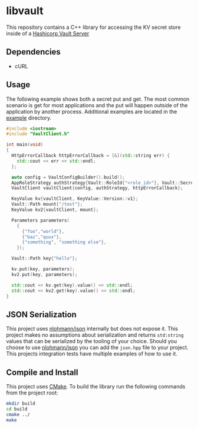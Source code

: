 # libvault

This repository contains a C++ library for accessing the KV secret store inside of a [Hashicorp Vault Server](https://www.vaultproject.io/)

## Dependencies

* cURL

## Usage

The following example shows both a secret put and get. The most common scenario is get for most applications and the put will happen outside of the application by another process. Additional examples are located in the [example](example) directory.

```cpp
#include <iostream>
#include "VaultClient.h"

int main(void)
{
  HttpErrorCallback httpErrorCallback = [&](std::string err) {
    std::cout << err << std::endl;
  };

  auto config = VaultConfigBuilder().build();
  AppRoleStrategy authStrategy{Vault::RoleId{"<role_id>"}, Vault::SecretId{"<secret_id>"}};
  VaultClient vaultClient{config, authStrategy, httpErrorCallback};

  KeyValue kv{vaultClient, KeyValue::Version::v1};
  Vault::Path mount{"/test"};
  KeyValue kv2{vaultClient, mount};

  Parameters parameters(
    {
      {"foo","world"},
      {"baz","quux"},
      {"something", "something else"},
    });

  Vault::Path key{"hello"};

  kv.put(key, parameters);
  kv2.put(key, parameters);

  std::cout << kv.get(key).value() << std::endl;
  std::cout << kv2.get(key).value() << std::endl;
}
```

## JSON Serialization

This project uses [nlohmann/json](https://github.com/nlohmann/json) internally but does not expose it. This project makes no assumptions about serialization and returns `std:string` values that can be serialized by the tooling of your choice. Should you choose to use [nlohmann/json](https://github.com/nlohmann/json) you can add the `json.hpp` file to your project. This projects integration tests have multiple examples of how to use it.


## Compile and Install

This project uses [CMake](https://cmake.org/). To build the library run the following commands from the project root:

```sh
mkdir build
cd build
cmake ../
make
```
